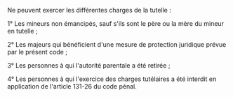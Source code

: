 Ne peuvent exercer les différentes charges de la tutelle :

1° Les mineurs non émancipés, sauf s'ils sont le père ou la mère du mineur en tutelle ;

2° Les majeurs qui bénéficient d'une mesure de protection juridique prévue par le présent code ;

3° Les personnes à qui l'autorité parentale a été retirée ;

4° Les personnes à qui l'exercice des charges tutélaires a été interdit en application de l'article 131-26 du code pénal.
